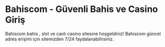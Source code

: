 # Bahiscom - Güvenli Bahis ve Casino Giriş
Bahiscom bahis , slot ve canlı casino sitesine hoşgeldiniz! Bahiscom güncel adres erişimi için sitemizden 7/24 faydalanabilirsiniz.
